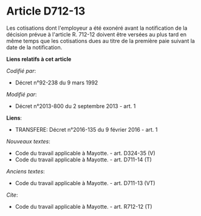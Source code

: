 # Article D712-13

Les cotisations dont l'employeur a été exonéré avant la notification de la décision prévue à l'article R. 712-12 doivent être
versées au plus tard en même temps que les cotisations dues au titre de la première paie suivant la date de la notification.

**Liens relatifs à cet article**

_Codifié par_:

  - Décret n°92-238 du 9 mars 1992

_Modifié par_:

  - Décret n°2013-800 du 2 septembre 2013 - art. 1

**Liens**:

  - TRANSFERE: Décret n°2016-135 du 9 février 2016 - art. 1

_Nouveaux textes_:

  - Code du travail applicable à Mayotte. - art. D324-35 (V)
  - Code du travail applicable à Mayotte. - art. D711-14 (T)

_Anciens textes_:

  - Code du travail applicable à Mayotte. - art. D711-13 (VT)

_Cite_:

  - Code du travail applicable à Mayotte. - art. R712-12 (T)
